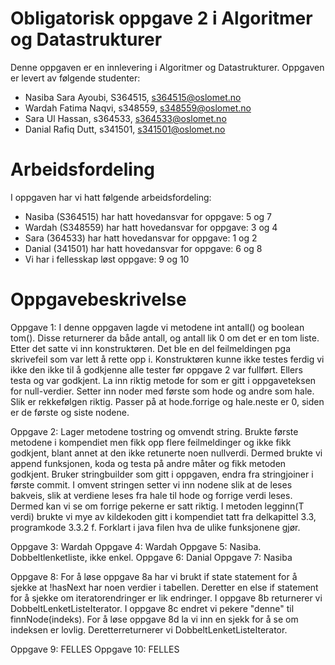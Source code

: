 # Obligatorisk oppgave 2 i Algoritmer og Datastrukturer

Denne oppgaven er en innlevering i Algoritmer og Datastrukturer. 
Oppgaven er levert av følgende studenter:
* Nasiba Sara Ayoubi, S364515, s364515@oslomet.no
* Wardah Fatima Naqvi, s348559, s348559@oslomet.no
* Sara Ul Hassan, s364533, s364533@oslomet.no
* Danial Rafiq Dutt, s341501, s341501@oslomet.no

# Arbeidsfordeling

I oppgaven har vi hatt følgende arbeidsfordeling:
* Nasiba (S364515) har hatt hovedansvar for oppgave: 5 og 7
* Wardah (S348559) har hatt hovedansvar for oppgave: 3 og 4
* Sara (364533) har hatt hovedansvar for oppgave: 1 og 2
* Danial (341501) har hatt hovedansvar for oppgave: 6 og 8
* Vi har i fellesskap løst oppgave: 9 og 10 
    
# Oppgavebeskrivelse

Oppgave 1: I denne oppgaven lagde vi metodene int antall() og boolean tom(). Disse returnerer da både antall, 
og antall lik 0 om det er en tom liste. Etter det satte vi inn konstruktøren. Det ble en del feilmeldingen pga skrivefeil som var lett å rette opp i. 
Konstruktøren kunne ikke testes ferdig vi ikke den ikke til å godkjenne alle tester før oppgave 2 var fullført. Ellers testa og var godkjent. 
La inn riktig metode for som er gitt i oppgaveteksen for null-verdier. Setter inn noder med første som hode og andre som hale.
Slik er rekkefølgen riktig. Passer på at hode.forrige og hale.neste er 0, siden er de første og siste nodene. 

Oppgave 2: Lager metodene tostring og omvendt string. Brukte første metodene i kompendiet men fikk opp flere feilmeldinger og ikke fikk godkjent, 
blant annet at den ikke retunerte noen nullverdi. Dermed brukte vi append funksjonen, koda og testa på andre måter og fikk metoden godkjent. 
Bruker stringbuilder som gitt i oppgaven, endra fra stringjoiner i første commit. I omvent stringen setter vi inn nodene slik at de leses bakveis, 
slik at verdiene leses fra hale til hode og forrige verdi leses. Dermed kan vi se om forrige pekerne er satt riktig. I metoden legginn(T verdi) brukte vi mye av
kildekoden gitt i kompendiet tatt fra delkapittel 3.3, programkode 3.3.2 f. Forklart i java filen hva de ulike funksjonene gjør. 

Oppgave 3: Wardah 
Oppgave 4: Wardah
Oppgave 5: Nasiba. Dobbeltlenketliste, ikke enkel. 
Oppgave 6: Danial
Oppgave 7: Nasiba

Oppgave 8: For å løse oppgave 8a har vi brukt if state statement for å sjekke at !hasNext har noen verdier i tabellen.
Deretter en else if statement for å sjekke om iteratorendringer er lik endringer. I oppgave 8b
returnerer vi DobbeltLenketListeIterator. I oppgave  8c endret vi pekere "denne" til finnNode(indeks).
For å løse oppgave 8d la vi inn en sjekk for å se om indeksen er lovlig. Deretterreturnerer vi DobbeltLenketListeIterator.

Oppgave 9: FELLES
Oppgave 10: FELLES